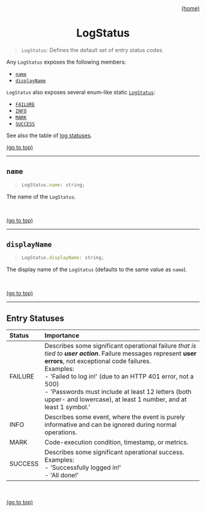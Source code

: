 <div id="top" align="right"><a href="https://github.com/auturge/logger#readme">(home)</a></div>

# <h1 align="center">LogStatus</h1> #

> `LogStatus`: Defines the default set of entry status codes.

Any `LogStatus` exposes the following members:

- [`name`](#name)
- [`displayName`](#displayName)

`LogStatus` also exposes several enum-like static [`LogStatus`](#entry-statuses):

- [`FAILURE`](#entry-statuses)
- [`INFO`](#entry-statuses)
- [`MARK`](#entry-statuses)
- [`SUCCESS`](#entry-statuses)

See also the table of [log statuses](#entry-statuses).
<br>

<a href="#top">(go to top)</a>

----

## `name` ##

> ```javascript
> LogStatus.name: string;
> ```

The name of the `LogStatus`.

<br>

<a href="#top">(go to top)</a>

----

## `displayName` ##

> ```javascript
> LogStatus.displayName: string;
> ```

The display name of the `LogStatus` (defaults to the same value as `name`).

<br>

<a href="#top">(go to top)</a>

----

## Entry Statuses ##

| Status	|Importance|
|:---|:---|
| FAILURE	| Describes some significant operational failure _that is tied to **user action**_. Failure messages represent **user errors**, not exceptional code failures.<br>Examples:<br>- 'Failed to log in!' (due to an HTTP 401 error, not a 500)<br>- 'Passwords must include at least 12 letters (both upper- and lowercase), at least 1 number, and at least 1 symbol.' |
| INFO		| Describes some event, where the event is purely informative and can be ignored during normal operations. |
| MARK		| Code-execution condition, timestamp, or metrics. |
| SUCCESS	| Describes some significant operational success.<br>Examples:<br>- 'Successfully logged in!'<br>- 'All done!' |

<br>

<a href="#top">(go to top)</a>

<br>
